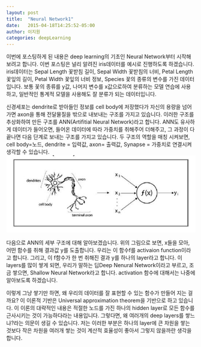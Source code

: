 ```yaml
---
layout: post
title:  "Neural Network1"
date:   2015-04-18T14:25:52-05:00
author: 이지원
categories: deepLearning
---
```


이번에 포스팅하게 된 내용은 deep learning의 기초인 Neural Network부터 시작해 보려고 합니다. 이번 포스팅은 널리 알려진 iris데이터를 예시로 진행하도록 하겠습니다. iris데이터는 Sepal Length 꽃받침 길이, Sepal Width 꽃받침의 너비, Petal Length 꽃잎의 길이, Petal Width 꽃잎의 너비 정보, Species 꽃의 종류의 변수를 가진 데이터입니다. 보통 꽃의 종류를 y값, 나머지 변수를 x값으로하여 분류하는 모델 연습에 사용하고, 일반적인 통계적 모델을 사용해도 잘 분류가 되는 데이터입니다.  

  
신경세포는 dendrite로 받아들인 정보를 cell body에 저장했다가 자신의 용량을 넘어가면 axon을 통해 전달물질을 밖으로 내보내는 구조를 가지고 있습니다. 이러한 구조를 추상화하여 만든 구조를 ANN(Artifitial Neural Network)라고 합니다. ANN도 유사하게 데이터가 들어오면, 들어온 데이터에 따라 가중치를 취해주어 더해주고, 그 과정이 다 끝나면 다음 단계로 보내는 구조를 가지고 있습니다. 두 구조의 역할을 매칭 시켜보면, cell body=노드, dendrite = 입력값, axon= 출력값, Synapse = 가중치로 연결시켜 생각할 수 있습니다.
<img src="https://github.com/easy1012/easy1012.github.io/blob/master/assets/nnpic.jpg?raw=true">

다음으로 ANN의 세부 구조에 대해 알아보겠습니다.  위의 그림으로 보면, x들을 모아,  어떤 함수를 취해 결과값 y를 도출합니다. 우리는 이 함수f를 activaion function이라고 합니다. 그리고, 이 f함수가 한 번 취해진 결과 y를 하나의 layer라고 합니다. 이 layers를 많이 쌓게 되면, 우리가 말하는 딥Deep Nenural Network이라고 부르고, 조금 쌓으면, Shallow Neural Network라고 합니다.  activation 함수에 대해서는 나중에 알아보도록 하겠습니다.

이렇게 그냥 쌓기만 하면, 왜 우리의 데이터를 잘 표현할 수 있는 함수가 만들어 지는 걸까요? 이 이론적 기반은 Universal approximation theorem을 기반으로 하고 있습니다. 이 이론의 대략적인 내용은 적절한 노드를 가진 하나의 hidden layer로 모든 함수를 근사시키는 것이 가능하다라는 내용입니다. 그렇다면, 왜 여러개의 deep layers를 쌓느냐?라는 의문이 생길 수 있습니다. 저는 이러한 부분은 하나의 layer에 큰 차원을 쌓는 것보다 작은 차원을 여러개 쌓는 것이 계산적 효율성이 좋아서 그렇지 않을까란 생각을 합니다.

